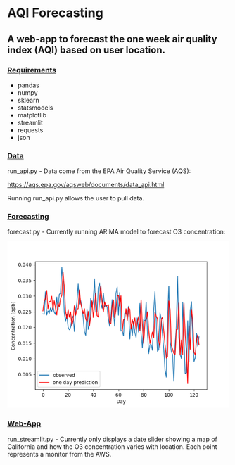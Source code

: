 # AQI Forecasting

## A web-app to forecast the one week air quality index (AQI) based on user location. 

### <ins>Requirements</ins>

- pandas
- numpy
- sklearn
- statsmodels
- matplotlib
- streamlit
- requests
- json

### <ins>Data</ins>

run_api.py - Data come from the EPA Air Quality Service (AQS):

https://aqs.epa.gov/aqsweb/documents/data_api.html

Running run_api.py allows the user to pull data.

### <ins>Forecasting</ins>

forecast.py - Currently running ARIMA model to forecast O3 concentration:

![O3 2019 Prediction](./o3-2019-prediction.png?raw=true)

### <ins>Web-App</ins>

run_streamlit.py - Currently only displays a date slider showing a map of California and how the O3 concentration varies with location. Each point represents a monitor from the AWS.